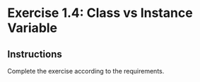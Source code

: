 # Exercise 1.4: Class vs Instance Variable

## Instructions

Complete the exercise according to the requirements.
